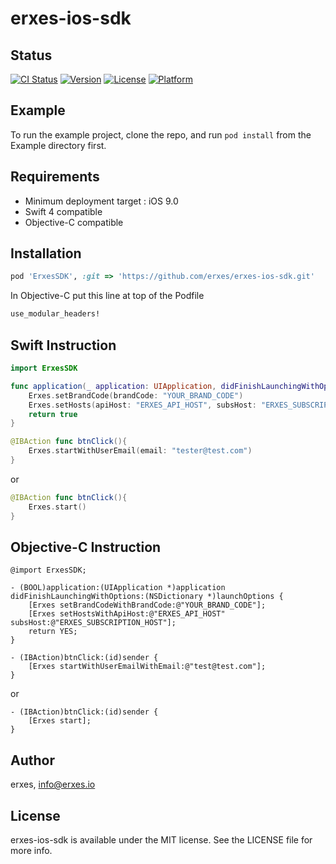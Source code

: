 # erxes-ios-sdk

## Status  <br> 
[![CI Status](https://img.shields.io/travis/devpurevee/ErxesSDK.svg?style=flat)](https://travis-ci.org/devpurevee/ErxesSDK)
[![Version](https://img.shields.io/cocoapods/v/ErxesSDK.svg?style=flat)](https://cocoapods.org/pods/ErxesSDK)
[![License](https://img.shields.io/cocoapods/l/ErxesSDK.svg?style=flat)](https://cocoapods.org/pods/ErxesSDK)
[![Platform](https://img.shields.io/cocoapods/p/ErxesSDK.svg?style=flat)](https://cocoapods.org/pods/ErxesSDK)

## Example

To run the example project, clone the repo, and run `pod install` from the Example directory first.

## Requirements

- Minimum deployment target : iOS 9.0
- Swift 4 compatible
- Objective-C compatible


## Installation

```ruby
pod 'ErxesSDK', :git => 'https://github.com/erxes/erxes-ios-sdk.git'
```

In Objective-C put this line at top of the Podfile

```ruby
use_modular_headers!
```

## Swift Instruction

```swift
import ErxesSDK
```

```swift
func application(_ application: UIApplication, didFinishLaunchingWithOptions launchOptions: [UIApplicationLaunchOptionsKey: Any]?) -> Bool {
    Erxes.setBrandCode(brandCode: "YOUR_BRAND_CODE")
    Erxes.setHosts(apiHost: "ERXES_API_HOST", subsHost: "ERXES_SUBSCRIPTION_HOST")
    return true
}
```

```swift
@IBAction func btnClick(){
    Erxes.startWithUserEmail(email: "tester@test.com")
}
```
or
```swift
@IBAction func btnClick(){
    Erxes.start()
}
```

## Objective-C Instruction

```objc
@import ErxesSDK;
```

```objc
- (BOOL)application:(UIApplication *)application didFinishLaunchingWithOptions:(NSDictionary *)launchOptions {
    [Erxes setBrandCodeWithBrandCode:@"YOUR_BRAND_CODE"];
    [Erxes setHostsWithApiHost:@"ERXES_API_HOST" subsHost:@"ERXES_SUBSCRIPTION_HOST"];
    return YES;
}
```

```objc
- (IBAction)btnClick:(id)sender {
    [Erxes startWithUserEmailWithEmail:@"test@test.com"];
}
```
or
```objc
- (IBAction)btnClick:(id)sender {
    [Erxes start];
}
```

## Author

erxes, info@erxes.io

## License

erxes-ios-sdk is available under the MIT license. See the LICENSE file for more info.
